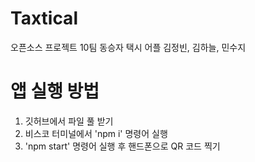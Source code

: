 # Taxtical
오픈소스 프로젝트 10팀 동승자 택시 어플 김정빈, 김하늘, 민수지




# 앱 실행 방법
1. 깃허브에서 파일 풀 받기
2. 비스코 터미널에서 'npm i' 명령어 실행
3. 'npm start' 명령어 실행 후 핸드폰으로 QR 코드 찍기
